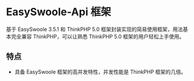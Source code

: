 # EasySwoole-Api 框架

基于 EasySwoole 3.5.1 和 ThinkPHP 5.0 框架封装实现的简易使用框架，用法基本完全兼容 ThinkPHP，可以让熟悉 ThinkPHP 5.0 框架的用户轻松上手使用。

## 特点
- 具备 EasySwoole 框架的高并发特性，并发性能是 ThinkPHP 框架的几倍。